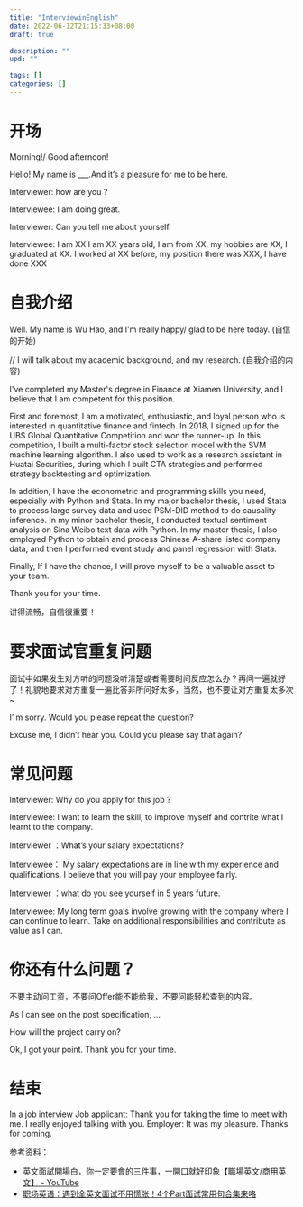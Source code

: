 ```yaml
---
title: "InterviewinEnglish"
date: 2022-06-12T21:15:33+08:00
draft: true

description: ""
upd: ""

tags: []
categories: []
---
```


<!--more-->

# 开场

Morning!/ Good afternoon!

Hello! My name is ___.And it’s a pleasure for me to be here.




Interviewer: how are you ?

Interviewee: I am doing great.

Interviewer: Can you tell me about yourself.

Interviewee: I am XX I am XX years old, I am from XX, my hobbies are XX, I graduated at XX. I worked at XX before, my position there was XXX, I have done XXX



# 自我介绍

Well. My name is Wu Hao, and I'm really happy/ glad to be here today. (自信的开始)

// I will talk about my academic background, and my research. (自我介绍的内容)

I've  completed my Master's degree in Finance at Xiamen University, and I believe that I am competent for this position.

First and foremost, I am a motivated, enthusiastic, and loyal person who is interested in quantitative finance and fintech. In 2018, I signed up for the UBS Global Quantitative Competition and won the runner-up. In this competition, I built a multi-factor stock selection model with the SVM machine learning algorithm. I also used to work as a research assistant in Huatai Securities, during which I built CTA strategies and performed strategy backtesting and optimization.

In addition, I have the econometric and programming skills you need, especially with Python and Stata. In my major bachelor thesis, I used Stata to process large survey data and used PSM-DID method to do causality inference. In my minor bachelor thesis, I conducted textual sentiment analysis on Sina Weibo text data with Python. In my master thesis,  I also employed Python to obtain and process Chinese A-share listed company data, and then I performed event study and panel regression with Stata.

Finally, If I have the chance, I will prove myself to be a valuable asset to your team.

Thank you for your time.

讲得流畅，自信很重要！

# 要求面试官重复问题

面试中如果发生对方听的问题没听清楚或者需要时间反应怎么办？再问一遍就好了！礼貌地要求对方重复一遍比答非所问好太多，当然，也不要让对方重复太多次~

I’ m sorry. Would you please repeat the question?

Excuse me, I didn’t hear you. Could you please say that again?

# 常见问题

Interviewer: Why do you apply for this job ?

Interviewee: I want to learn the skill, to improve myself and contrite what I learnt to the company.

Interviewer ：What’s your salary expectations?

Interviewee： My salary expectations are in line with my experience and qualifications. I believe that you will pay your employee fairly.

Interviewer ：what do you see yourself in 5 years future.

Interviewee: My long term goals involve growing with the company where I can continue to learn. Take on additional responsibilities and contribute as value as I can.


# 你还有什么问题？

不要主动问工资，不要问Offer能不能给我，不要问能轻松查到的内容。

As I can see on the post specification, ...

How will the project carry on?

Ok, I got your point. Thank you for your time.


# 结束

In a job interview
Job applicant:      Thank you for taking the time to meet with me. I really enjoyed talking with you.
Employer:            It was my pleasure. Thanks for coming.


参考资料：
- [英文面試開場白，你一定要會的三件事，一開口就好印象【職場英文/商用英文】 - YouTube](https://www.youtube.com/watch?v=n46OoHcrrHU)
- [职场英语：遇到全英文面试不用慌张！4个Part面试常用句合集来咯](https://zhuanlan.zhihu.com/p/191424176)
